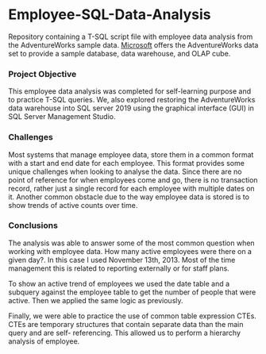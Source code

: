 # Employee-SQL-Data-Analysis

Repository containing a T-SQL script file with employee data analysis from the AdventureWorks sample data. [Microsoft](https://docs.microsoft.com/en-us/sql/samples/adventureworks-install-configure?view=sql-server-ver16&tabs=ssms) offers the AdventureWorks data set to provide a sample database, data warehouse, and OLAP cube.<br>

### Project Objective<br>

This employee data analysis was completed for self-learning purpose and to practice T-SQL queries. We, also explored restoring the AdventureWorks data warehouse into SQL server 2019 using the graphical interface (GUI) in SQL Server Management Studio.<br>

### Challenges<br>

Most systems that manage employee data, store them in a common format with a start and end date for each employee. This format provides some unique challenges when looking to analyse the data. Since there are no point of reference for when employees come and go, there is no transaction record, rather just a single record for each employee with multiple dates on it. Another common obstacle due to the way employee data is stored is to show trends of active counts over time. <br>

### Conclusions <br>

The analysis was able to answer some of the most common question when working with employee data. How many active employees were there on a given day?. In this case I used November 13th, 2013. Most of the time management this is related to reporting externally or for staff plans.<br> 

To show an active trend of employees we used the date table and a subquery against the employee table to get the number of people that were active. Then we applied the same logic as previously. 

Finally, we were able to practice the use of common table expression CTEs. CTEs are temporary structures that contain separate data than the main query and are self- referencing. This allowed us to perform a hierarchy analysis of employee. 









 
